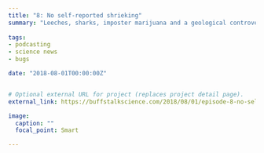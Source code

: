 ```yaml
---
title: "8: No self-reported shrieking"
summary: "Leeches, sharks, imposter marijuana and a geological controversy. Interview with neuroscientist and molecular biologist Zoe Donaldson."
  
tags:
- podcasting
- science news
- bugs

date: "2018-08-01T00:00:00Z"


# Optional external URL for project (replaces project detail page).
external_link: https://buffstalkscience.com/2018/08/01/episode-8-no-self-reported-shrieking/

image:
  caption: ""
  focal_point: Smart

---
```

